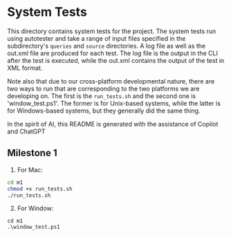 # System Tests
This directory contains system tests for the project. 
The system tests run using autotester and take a range of input files specified in the
subdirectory's `queries` and `source` directories. A log file as well as the out.xml file
are produced for each test. The log file is the output in the CLI after the test is executed,
while the out.xml contains the output of the test in XML format.

Note also that due to our cross-platform developmental nature, there are two ways to run
that are corresponding to the two platforms we are developing on. The first is the `run_tests.sh`
and the second one is 'window_test.ps1'. The former is for Unix-based systems, while the latter
is for Windows-based systems, but they generally did the same thing.

In the spirit of AI, this README is generated with the assistance of Copilot and ChatGPT

## Milestone 1

1. For Mac:
```bash
cd m1
chmod +x run_tests.sh
./run_tests.sh
```

2. For Window:
```
cd m1
.\window_test.ps1
```